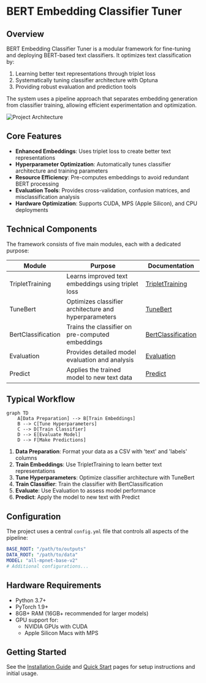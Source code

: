 # BERT Embedding Classifier Tuner

## Overview

BERT Embedding Classifier Tuner is a modular framework for fine-tuning and deploying BERT-based text classifiers. It optimizes text classification by:

1. Learning better text representations through triplet loss
2. Systematically tuning classifier architecture with Optuna
3. Providing robust evaluation and prediction tools

The system uses a pipeline approach that separates embedding generation from classifier training, allowing efficient experimentation and optimization.

![Project Architecture](uploads/architecture_diagram.png)

## Core Features

- **Enhanced Embeddings**: Uses triplet loss to create better text representations
- **Hyperparameter Optimization**: Automatically tunes classifier architecture and training parameters
- **Resource Efficiency**: Pre-computes embeddings to avoid redundant BERT processing
- **Evaluation Tools**: Provides cross-validation, confusion matrices, and misclassification analysis
- **Hardware Optimization**: Supports CUDA, MPS (Apple Silicon), and CPU deployments

## Technical Components

The framework consists of five main modules, each with a dedicated purpose:

| Module | Purpose | Documentation |
|--------|---------|---------------|
| TripletTraining | Learns improved text embeddings using triplet loss | [TripletTraining](triplet-training) |
| TuneBert | Optimizes classifier architecture and hyperparameters | [TuneBert](tune-bert) |
| BertClassification | Trains the classifier on pre-computed embeddings | [BertClassification](bert-classification) |
| Evaluation | Provides detailed model evaluation and analysis | [Evaluation](evaluation) |
| Predict | Applies the trained model to new text data | [Predict](predict) |

## Typical Workflow

```mermaid
graph TD
    A[Data Preparation] --> B[Train Embeddings]
    B --> C[Tune Hyperparameters]
    C --> D[Train Classifier]
    D --> E[Evaluate Model]
    D --> F[Make Predictions]
```

1. **Data Preparation**: Format your data as a CSV with 'text' and 'labels' columns
2. **Train Embeddings**: Use TripletTraining to learn better text representations
3. **Tune Hyperparameters**: Optimize classifier architecture with TuneBert
4. **Train Classifier**: Train the classifier with BertClassification
5. **Evaluate**: Use Evaluation to assess model performance
6. **Predict**: Apply the model to new text with Predict

## Configuration

The project uses a central `config.yml` file that controls all aspects of the pipeline:

```yaml
BASE_ROOT: "/path/to/outputs"
DATA_ROOT: "/path/to/data"
MODEL: "all-mpnet-base-v2"
# Additional configurations...
```

## Hardware Requirements

- Python 3.7+
- PyTorch 1.9+
- 8GB+ RAM (16GB+ recommended for larger models)
- GPU support for:
  - NVIDIA GPUs with CUDA
  - Apple Silicon Macs with MPS

## Getting Started

See the [Installation Guide](installation) and [Quick Start](quick-start) pages for setup instructions and initial usage.
